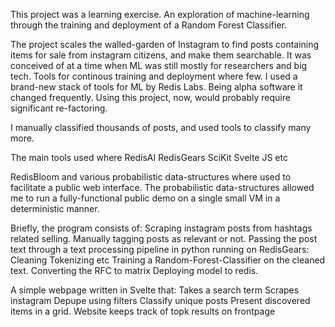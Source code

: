 This project was a learning exercise. An exploration of machine-learning through the training and deployment of a Random Forest Classifier.

The project scales the walled-garden of Instagram to find posts containing items for sale from instagram citizens, and make them searchable. It was conceived of at a time when ML was still mostly for researchers and big tech. Tools for continous training and deployment where few. I used a brand-new stack of tools for ML by Redis Labs. Being alpha software it changed frequently. Using this project, now, would probably require significant re-factoring. 

I manually classified thousands of posts, and used tools to classify many more.

The main tools used where
RedisAI
RedisGears
SciKit
Svelte JS
etc

RedisBloom and various probabilistic data-structures where used to facilitate a public web interface. The probabilistic data-structures allowed me to run a fully-functional public demo on a single small VM in a deterministic manner.

Briefly, the program consists of:
  Scraping instagram posts from hashtags related selling.
  Manually tagging posts as relevant or not.
  Passing the post text through a text processing pipeline in python running on RedisGears:
   Cleaning
   Tokenizing
   etc
  Training a Random-Forest-Classifier on the cleaned text.
  Converting the RFC to matrix
  Deploying model to redis.

A simple webpage written in Svelte that:
  Takes a search term 
  Scrapes instagram
  Depupe using filters
  Classify unique posts
  Present discovered items in a grid.
  Website keeps track of topk results on frontpage

